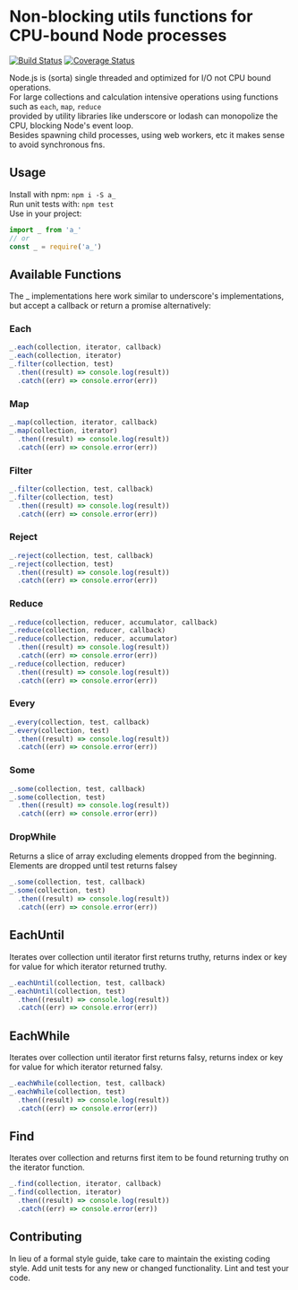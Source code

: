 # Non-blocking utils functions for CPU-bound Node processes
[![Build Status](https://travis-ci.org/Gattermeier/a_.svg?branch=master)](https://travis-ci.org/Gattermeier/a_)
[![Coverage Status](https://coveralls.io/repos/github/Gattermeier/a_/badge.svg?branch=master)](https://coveralls.io/github/Gattermeier/a_?branch=master)

Node.js is (sorta) single threaded and optimized for I/O not CPU bound operations.    
For large collections and calculation intensive operations using functions such as `each`, `map`, `reduce`    
provided by utility libraries like underscore or lodash can monopolize the CPU, blocking Node's event loop.    
Besides spawning child processes, using web workers, etc it makes sense to avoid synchronous fns.    

## Usage

Install with npm: `npm i -S a_`   
Run unit tests with: `npm test`   
Use in your project:    
```javascript
import _ from 'a_'
// or
const _ = require('a_')
```

## Available Functions

The _ implementations here work similar to underscore's implementations,    
but accept a callback or return a promise alternatively:

### Each
```javascript
_.each(collection, iterator, callback)
_.each(collection, iterator)
_.filter(collection, test)
  .then((result) => console.log(result))
  .catch((err) => console.error(err))
```

### Map
```javascript
_.map(collection, iterator, callback)
_.map(collection, iterator)
  .then((result) => console.log(result))
  .catch((err) => console.error(err))
```

### Filter
```javascript
_.filter(collection, test, callback)
_.filter(collection, test)
  .then((result) => console.log(result))
  .catch((err) => console.error(err))
```

### Reject
```javascript
_.reject(collection, test, callback)
_.reject(collection, test)
  .then((result) => console.log(result))
  .catch((err) => console.error(err))
```

### Reduce
```javascript
_.reduce(collection, reducer, accumulator, callback)
_.reduce(collection, reducer, callback)
_.reduce(collection, reducer, accumulator)
  .then((result) => console.log(result))
  .catch((err) => console.error(err))
_.reduce(collection, reducer)
  .then((result) => console.log(result))
  .catch((err) => console.error(err))
```

### Every
```javascript
_.every(collection, test, callback)
_.every(collection, test)
  .then((result) => console.log(result))
  .catch((err) => console.error(err))
```

### Some
```javascript
_.some(collection, test, callback)
_.some(collection, test)
  .then((result) => console.log(result))
  .catch((err) => console.error(err))
```

### DropWhile
Returns a slice of array excluding elements dropped from the beginning.     
Elements are dropped until test returns falsey    
```javascript
_.some(collection, test, callback)
_.some(collection, test)
  .then((result) => console.log(result))
  .catch((err) => console.error(err))
```

## EachUntil
Iterates over collection until iterator first returns truthy, returns index or key for value for which iterator returned truthy.    
```javascript
_.eachUntil(collection, test, callback)
_.eachUntil(collection, test)
  .then((result) => console.log(result))
  .catch((err) => console.error(err))
```

## EachWhile
Iterates over collection until iterator first returns falsy, returns index or key for value for which iterator returned falsy.    
```javascript
_.eachWhile(collection, test, callback)
_.eachWhile(collection, test)
  .then((result) => console.log(result))
  .catch((err) => console.error(err))
```

## Find
Iterates over collection and returns first item to be found returning truthy on the iterator function.
```javascript
_.find(collection, iterator, callback)
_.find(collection, iterator)
  .then((result) => console.log(result))
  .catch((err) => console.error(err))
```

## Contributing

In lieu of a formal style guide, take care to maintain the existing coding style. Add unit tests for any new or changed functionality. Lint and test your code.
